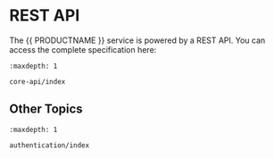 <!--
SPDX-FileCopyrightText: 2024 grow platform GmbH

SPDX-License-Identifier: MIT
-->

# REST API

The {{ PRODUCTNAME }} service is powered by a REST API. You can access the complete specification here:

```{toctree}
:maxdepth: 1

core-api/index
```

## Other Topics

```{toctree}
:maxdepth: 1

authentication/index
```
